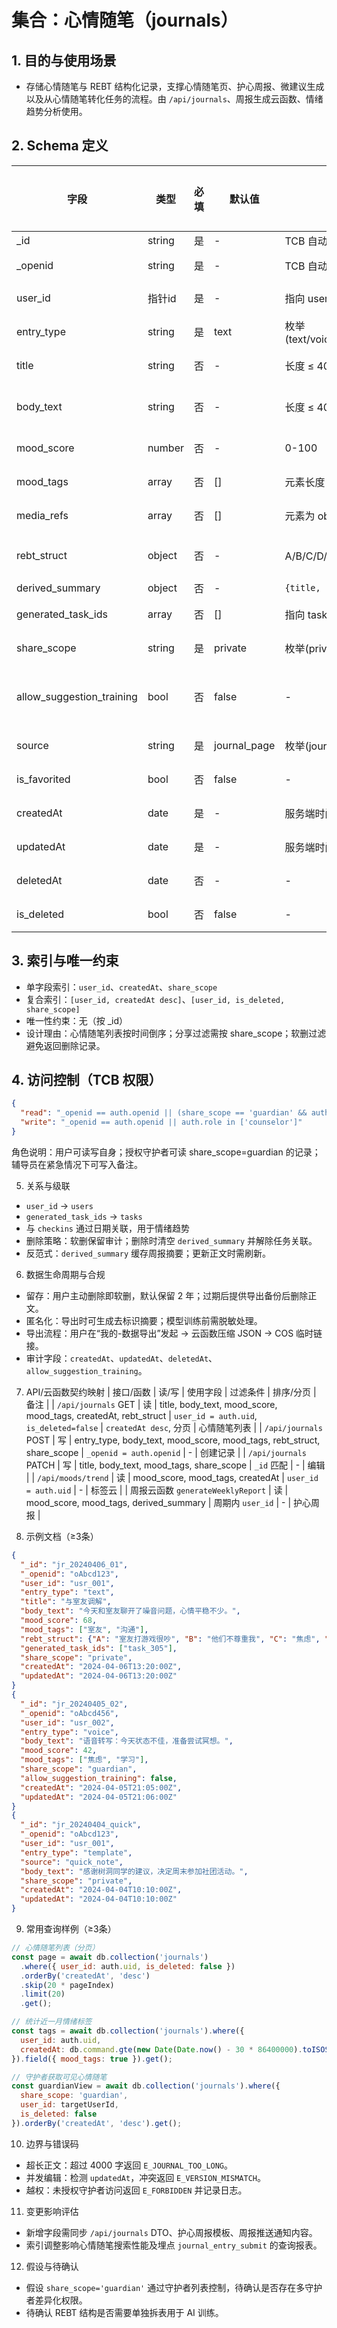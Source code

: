 # 集合：心情随笔（journals）

## 1. 目的与使用场景
- 存储心情随笔与 REBT 结构化记录，支撑心情随笔页、护心周报、微建议生成以及从心情随笔转化任务的流程。由 `/api/journals`、周报生成云函数、情绪趋势分析使用。

## 2. Schema 定义
| 字段 | 类型 | 必填 | 默认值 | 约束/校验 | 说明 | 隐私分级 |
|---|---|---|---|---|---|---|
| _id | string | 是 | - | TCB 自动 | 主键 | P3 |
| _openid | string | 是 | - | TCB 自动 | 创建人 openid | P3 |
| user_id | 指针id | 是 | - | 指向 users._id | 用户指针 | P3 |
| entry_type | string | 是 | text | 枚举(text/voice/image/mixed/template) | 记录类型 | P2 |
| title | string | 否 | - | 长度 ≤ 40 | 可选标题 | P1 |
| body_text | string | 否 | - | 长度 ≤ 4000 | 文本正文或语音转写 | P3 |
| mood_score | number | 否 | - | 0-100 | 情绪分值 | P3 |
| mood_tags | array | 否 | [] | 元素长度 ≤ 20 | 标签云来源 | P3 |
| media_refs | array | 否 | [] | 元素为 object `{type,url}` | 附件引用 | P3 |
| rebt_struct | object | 否 | - | A/B/C/D/E 字段 | REBT 结构化内容 | P3 |
| derived_summary | object | 否 | - | `{title, bullet_points[]}` | AI 摘要 | P2 |
| generated_task_ids | array | 否 | [] | 指向 tasks._id | 转任务引用 | P2 |
| share_scope | string | 是 | private | 枚举(private/guardian/shared_link) | 分享范围 | P2 |
| allow_suggestion_training | bool | 否 | false | - | 是否用于建议模型训练 | P2 |
| source | string | 是 | journal_page | 枚举(journal_page,quick_note) | 创建入口 | P1 |
| is_favorited | bool | 否 | false | - | 收藏标记 | P1 |
| createdAt | date | 是 | - | 服务端时间 | 创建时间 | P1 |
| updatedAt | date | 是 | - | 服务端时间 | 更新时间 | P1 |
| deletedAt | date | 否 | - | - | 软删时间 | P2 |
| is_deleted | bool | 否 | false | - | 软删标记 | P2 |

## 3. 索引与唯一约束
- 单字段索引：`user_id`、`createdAt`、`share_scope`
- 复合索引：`[user_id, createdAt desc]`、`[user_id, is_deleted, share_scope]`
- 唯一性约束：无（按 _id）
- 设计理由：心情随笔列表按时间倒序；分享过滤需按 share_scope；软删过滤避免返回删除记录。

## 4. 访问控制（TCB 权限）
```json
{
  "read": "_openid == auth.openid || (share_scope == 'guardian' && auth.role == 'guardian') || auth.role in ['counselor']",
  "write": "_openid == auth.openid || auth.role in ['counselor']"
}
```

角色说明：用户可读写自身；授权守护者可读 share_scope=guardian 的记录；辅导员在紧急情况下可写入备注。


5. 关系与级联
- `user_id` → `users`
- `generated_task_ids` → `tasks`
- 与 `checkins` 通过日期关联，用于情绪趋势
- 删除策略：软删保留审计；删除时清空 `derived_summary` 并解除任务关联。
- 反范式：`derived_summary` 缓存周报摘要；更新正文时需刷新。


6. 数据生命周期与合规
- 留存：用户主动删除即软删，默认保留 2 年；过期后提供导出备份后删除正文。
- 匿名化：导出时可生成去标识摘要；模型训练前需脱敏处理。
- 导出流程：用户在“我的-数据导出”发起 → 云函数压缩 JSON → COS 临时链接。
- 审计字段：`createdAt`、`updatedAt`、`deletedAt`、`allow_suggestion_training`。


7. API/云函数契约映射
| 接口/函数 | 读/写 | 使用字段 | 过滤条件 | 排序/分页 | 备注 |
| `/api/journals` GET | 读 | title, body_text, mood_score, mood_tags, createdAt, rebt_struct | `user_id = auth.uid`, `is_deleted=false` | `createdAt desc`, 分页 | 心情随笔列表 |
| `/api/journals` POST | 写 | entry_type, body_text, mood_score, mood_tags, rebt_struct, share_scope | `_openid = auth.openid` | - | 创建记录 |
| `/api/journals` PATCH | 写 | title, body_text, mood_tags, share_scope | `_id` 匹配 | - | 编辑 | 
| `/api/moods/trend` | 读 | mood_score, mood_tags, createdAt | `user_id = auth.uid` | - | 标签云 |
| 周报云函数 `generateWeeklyReport` | 读 | mood_score, mood_tags, derived_summary | 周期内 `user_id` | - | 护心周报 |

8. 示例文档（≥3条）
```json
{
  "_id": "jr_20240406_01",
  "_openid": "oAbcd123",
  "user_id": "usr_001",
  "entry_type": "text",
  "title": "与室友调解",
  "body_text": "今天和室友聊开了噪音问题，心情平稳不少。",
  "mood_score": 68,
  "mood_tags": ["室友", "沟通"],
  "rebt_struct": {"A": "室友打游戏很吵", "B": "他们不尊重我", "C": "焦虑", "D": "尝试约定时间", "E": "得到了理解"},
  "generated_task_ids": ["task_305"],
  "share_scope": "private",
  "createdAt": "2024-04-06T13:20:00Z",
  "updatedAt": "2024-04-06T13:20:00Z"
}
{
  "_id": "jr_20240405_02",
  "_openid": "oAbcd456",
  "user_id": "usr_002",
  "entry_type": "voice",
  "body_text": "语音转写：今天状态不佳，准备尝试冥想。",
  "mood_score": 42,
  "mood_tags": ["焦虑", "学习"],
  "share_scope": "guardian",
  "allow_suggestion_training": false,
  "createdAt": "2024-04-05T21:05:00Z",
  "updatedAt": "2024-04-05T21:06:00Z"
}
{
  "_id": "jr_20240404_quick",
  "_openid": "oAbcd123",
  "user_id": "usr_001",
  "entry_type": "template",
  "source": "quick_note",
  "body_text": "感谢树洞同学的建议，决定周末参加社团活动。",
  "share_scope": "private",
  "createdAt": "2024-04-04T10:10:00Z",
  "updatedAt": "2024-04-04T10:10:00Z"
}
```

9. 常用查询样例（≥3条）
```javascript
// 心情随笔列表（分页）
const page = await db.collection('journals')
  .where({ user_id: auth.uid, is_deleted: false })
  .orderBy('createdAt', 'desc')
  .skip(20 * pageIndex)
  .limit(20)
  .get();

// 统计近一月情绪标签
const tags = await db.collection('journals').where({
  user_id: auth.uid,
  createdAt: db.command.gte(new Date(Date.now() - 30 * 86400000).toISOString())
}).field({ mood_tags: true }).get();

// 守护者获取可见心情随笔
const guardianView = await db.collection('journals').where({
  share_scope: 'guardian',
  user_id: targetUserId,
  is_deleted: false
}).orderBy('createdAt', 'desc').get();
```

10. 边界与错误码
- 超长正文：超过 4000 字返回 `E_JOURNAL_TOO_LONG`。
- 并发编辑：检测 `updatedAt`，冲突返回 `E_VERSION_MISMATCH`。
- 越权：未授权守护者访问返回 `E_FORBIDDEN` 并记录日志。

11. 变更影响评估
- 新增字段需同步 `/api/journals` DTO、护心周报模板、周报推送通知内容。
- 索引调整影响心情随笔搜索性能及埋点 `journal_entry_submit` 的查询报表。

12. 假设与待确认
- 假设 `share_scope='guardian'` 通过守护者列表控制，待确认是否存在多守护者差异化权限。
- 待确认 REBT 结构是否需要单独拆表用于 AI 训练。
